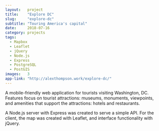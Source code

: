```yaml
---
layout:   project
title:    "Explore DC"
slug:     "explore-dc"
subtitle: "Touring America's capital"
date:     2018-07-16
category: projects
tags:
  - Mapbox
  - Leaflet
  - jQuery
  - Node.js
  - Express
  - PostgreSQL
  - PostGIS
images:   3
app-link: "http://alexthompson.work/explore-dc/"
---
```

A mobile-friendly web application for tourists visiting Washington, DC. Features focus on tourist attractions: museums, monuments, viewpoints, and amenities that support the attractions: hotels and restaurants.

A Node.js server with Express was created to serve a simple API. For the client, the map was created with Leaflet, and interface functionality with jQuery.